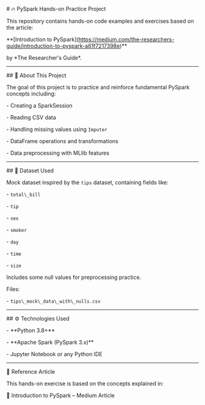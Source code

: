 \# 🔥 PySpark Hands-on Practice Project



This repository contains hands-on code examples and exercises based on the article:  

\*\*\[Introduction to PySpark](https://medium.com/the-researchers-guide/introduction-to-pyspark-a61f7217398e)\*\*  

by \*The Researcher's Guide\*.



---



\## 📌 About This Project



The goal of this project is to practice and reinforce fundamental PySpark concepts including:



\- Creating a SparkSession

\- Reading CSV data

\- Handling missing values using `Imputer`

\- DataFrame operations and transformations

\- Data preprocessing with MLlib features



---



\## 📂 Dataset Used



Mock dataset inspired by the `tips` dataset, containing fields like:



\- `total\_bill`  

\- `tip`  

\- `sex`  

\- `smoker`  

\- `day`  

\- `time`  

\- `size`  



Includes some null values for preprocessing practice.



Files:

\- `tips\_mock\_data\_with\_nulls.csv`



---



\## ⚙️ Technologies Used



\- \*\*Python 3.8+\*\*

\- \*\*Apache Spark (PySpark 3.x)\*\*

\- Jupyter Notebook or any Python IDE



---



📘 Reference Article

This hands-on exercise is based on the concepts explained in:

🔗 Introduction to PySpark – Medium Article





